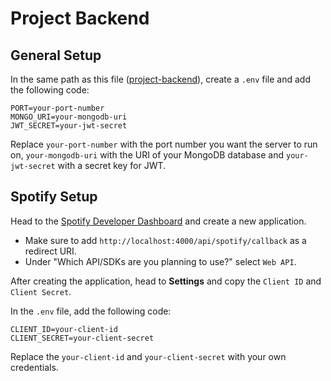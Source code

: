 # Project Backend

## General Setup

In the same path as this file ([project-backend](.)), create a `.env` file and add the following code:

```env
PORT=your-port-number
MONGO_URI=your-mongodb-uri
JWT_SECRET=your-jwt-secret
```

Replace `your-port-number` with the port number you want the server to run on, `your-mongodb-uri` with the URI of your MongoDB database and `your-jwt-secret` with a secret key for JWT.

## Spotify Setup

Head to the [Spotify Developer Dashboard](https://developer.spotify.com/dashboard) and create a new application.
- Make sure to add `http://localhost:4000/api/spotify/callback` as a redirect URI.
- Under "Which API/SDKs are you planning to use?" select `Web API`.

After creating the application, head to **Settings** and copy the `Client ID` and `Client Secret`.

In the `.env` file, add the following code:

```env
CLIENT_ID=your-client-id
CLIENT_SECRET=your-client-secret
```

Replace the `your-client-id` and `your-client-secret` with your own credentials.
